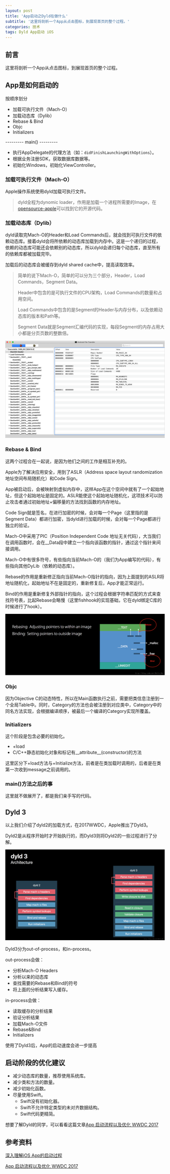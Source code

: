 ```yaml
---
layout: post
title: 'App启动之Dyld在做什么'
subtitle: '这里将剖析一个App从点击图标，到展现首页的整个过程。'
categories: 技术
tags: Dyld App启动 iOS
---
```


## 前言

这里将剖析一个App从点击图标，到展现首页的整个过程。

## App是如何启动的

按顺序划分

-   加载可执行文件（Mach-O）
-   加载动态库（Dylib）
-   Rebase & Bind
-   Objc
-   Initializers

--------- main() ---------

-   执行AppDelegate的代理方法（如：`didFinishLaunchingWithOptions`）。
-   根据业务注册SDK，获取数据库数据等。
-   初始化Windows，初始化ViewController。

### 加载可执行文件（Mach-O）

Apple操作系统使用dyld加载可执行文件。

>   dyld全程为dynomic loader，作用是加载一个进程所需要的Image，在[opensource-apple](https://opensource.apple.com)可以找到它的开源代码。

### 加载动态库（Dylib）

dyld读取完Mach-O的Header和Load Commands后，就会找到可执行文件的依赖动态库。接着dyld会将所依赖的动态库加载到内存中。这是一个递归的过程，依赖的动态库可能还会依赖别的动态库，所以dyld会递归每个动态库，直至所有的依赖库都被加载完毕。

加载后的动态库会被缓存到dyld shared cache中，提高读取效率。

>   简单的说下Mach-O，简单的可以分为三个部分，Header，Load Commands，Segment Data。
>
>   Header中包含的是可执行文件的CPU架构，Load Commands的数量和占用空间。
>
>   Load Commands中包含的是Segment的Header与内存分布，以及依赖动态库的版本和Path等。
>
>   Segment Data就是Segment汇编代码的实现，每段Segment的内存占用大小都是分页页数的整数倍。

![WX20190317-130144@2x](/assets/post/iOS-dyld-2019-03-17-3.png)

### Rebase & Bind

这两个过程合在一起说，是因为他们之间的工作是相互补充的。

Apple为了解决应用安全，用到了ASLR（Address space layout randomization 地址空间布局随机化）和Code Sign。

App被启动后，会被映射到虚拟内存中，这样App在这个空间中就有了一个起始地址，但这个起始地址是固定的。ASLR能使这个起始地址随机化，这项技术可以防止攻击者通过初始地址+偏移量的方法找到函数的内存地址。

Code Sign就是签名，在进行加密的时候，会对每一个Page（这里指的是Segment Data）都进行加密，当dyld进行加载的时候，会对每一个Page都进行独立的验证。

Mach-O中采用了PIC（Position Independent Code 地址无关代码），大当我们在调用函数时，会在\_\_Data段中建立一个指向该函数的指针，通过这个指针来间接调用。

Mach-O中有很多符号，有些指向当前Mach-O的（我们为App编写的代码），有些指向其他DyLib（依赖的动态库）。

Rebase的作用是重新修正指向当前Mach-O指针的指向，因为上面提到的ASLR将地址随机化，起始地址不在是固定的，重新修复后，App才能正常运行。

Bind的作用是重新修复外部指针的指向，这个过程会根据字符串匹配的方式来查找符号表，比起Rebase会略慢（这里fishhook的实现基础，它在dyld绑定C库的时候进行了hook）。

![iOS-dyld-2019-03-17-2](/assets/post/iOS-dyld-2019-03-17-2.png)

### Objc

因为Objective C的动态特性，所以在Main函数执行之前，需要把类信息注册到一个全局Table中。同时，Category的方法也会被注册到对应类中，Category中的同名方法实现，会根据编译顺序，被最后一个编译的Category实现所覆盖。

### Initializers

这个阶段是包含必要的初始化。

-   +load
-   C/C++静态初始化对象和标记有\_\_attribute\_\_(constructor)的方法

这里区分下+load方法与+Initialize方法，前者是在类加载时调用的，后者是在类第一次收到message之前调用的。

### main()方法之后的事

这里就不做展开了，都是我们亲手写的代码。

## Dyld 3

以上我们介绍了dyld2的加载方式，在2017WWDC，Apple推出了Dyld3。

Dyld2是从程序开始时才开始执行的，而Dyld3则将Dyld2的一些过程进行了分解。

![iOS-dyld-2019-03-17-1](/assets/post/iOS-dyld-2019-03-17-1.png)

Dyld3分为out-of-process，和in-process。

out-process会做：

-   分析Mach-O Headers
-   分析以来的动态库
-   查找需要的Rebase和Bind的符号
-   将上面的分析结果写入缓存。

in-process会做：

-   读取缓存的分析结果
-   验证分析结果
-   加载Mach-O文件
-   Rebase&Bind
-   Initializers

使用了Dyld3后，App的启动速度会进一步提高

## 启动阶段的优化建议

-   减少动态库的数量，推荐使用系统库。
-   减少类和方法的数量。
-   减少初始化函数。
-   尽量使用Swift。
    -   Swift没有初始化器。
    -   Swift不允许特定类型的未对齐数据结构。
    -   Swift代码更精简。



想要了解Dyld的同学，可以看看这篇文章[App 启动流程以及优化 WWDC 2017](https://www.jianshu.com/p/96f66b0c943c)

## 参考资料

[深入理解iOS App的启动过程](https://blog.csdn.net/Hello_Hwc/article/details/78317863)

[App 启动流程以及优化 WWDC 2017](https://www.jianshu.com/p/96f66b0c943c)